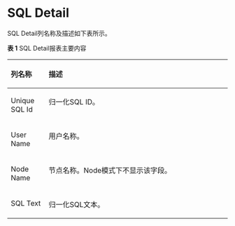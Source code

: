 # SQL Detail

SQL Detail列名称及描述如下表所示。

**表 1**  SQL Detail报表主要内容

<a name="table42308587231"></a>
<table><thead align="left"><tr id="row1023195813234"><th class="cellrowborder" valign="top" width="17.169999999999998%" id="mcps1.2.3.1.1"><p id="p8231958162311"><a name="p8231958162311"></a><a name="p8231958162311"></a>列名称</p>
</th>
<th class="cellrowborder" valign="top" width="82.83%" id="mcps1.2.3.1.2"><p id="p1923155815232"><a name="p1923155815232"></a><a name="p1923155815232"></a>描述</p>
</th>
</tr>
</thead>
<tbody><tr id="row623125811239"><td class="cellrowborder" valign="top" width="17.169999999999998%" headers="mcps1.2.3.1.1 "><p id="p255114361454"><a name="p255114361454"></a><a name="p255114361454"></a>Unique SQL Id</p>
</td>
<td class="cellrowborder" valign="top" width="82.83%" headers="mcps1.2.3.1.2 "><p id="p6551436454"><a name="p6551436454"></a><a name="p6551436454"></a>归一化SQL ID。</p>
</td>
</tr>
<tr id="row7504201915169"><td class="cellrowborder" valign="top" width="17.169999999999998%" headers="mcps1.2.3.1.1 "><p id="p17798192222815"><a name="p17798192222815"></a><a name="p17798192222815"></a>User Name</p>
</td>
<td class="cellrowborder" valign="top" width="82.83%" headers="mcps1.2.3.1.2 "><p id="p107981922172811"><a name="p107981922172811"></a><a name="p107981922172811"></a>用户名称。</p>
</td>
</tr>
<tr id="row1041192171612"><td class="cellrowborder" valign="top" width="17.169999999999998%" headers="mcps1.2.3.1.1 "><p id="p319711815229"><a name="p319711815229"></a><a name="p319711815229"></a>Node Name</p>
</td>
<td class="cellrowborder" valign="top" width="82.83%" headers="mcps1.2.3.1.2 "><p id="p14132134112221"><a name="p14132134112221"></a><a name="p14132134112221"></a>节点名称。Node模式下不显示该字段。</p>
</td>
</tr>
<tr id="row123110587238"><td class="cellrowborder" valign="top" width="17.169999999999998%" headers="mcps1.2.3.1.1 "><p id="p1155153618513"><a name="p1155153618513"></a><a name="p1155153618513"></a>SQL Text</p>
</td>
<td class="cellrowborder" valign="top" width="82.83%" headers="mcps1.2.3.1.2 "><p id="p35516361458"><a name="p35516361458"></a><a name="p35516361458"></a>归一化SQL文本。</p>
</td>
</tr>
</tbody>
</table>


